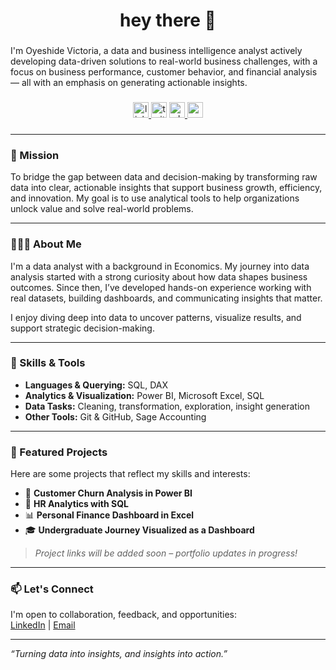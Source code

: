 <h1 align="center">hey there 👋</h1>

###

<p align="left">I'm Oyeshide Victoria, a data and business intelligence analyst actively developing data-driven solutions to real-world business challenges, with a focus on business performance, customer behavior, and financial analysis — all with an emphasis on generating actionable insights.</p>

###

<div align="center">
  <a href="linkedin.com/in/oyevic" target="_blank">
    <img src="https://img.shields.io/static/v1?message=LinkedIn&logo=linkedin&label=&color=0077B5&logoColor=white&labelColor=&style=for-the-badge" height="25" alt="linkedin logo"  />
  </a>
  <img src="https://img.shields.io/static/v1?message=Twitter&logo=twitter&label=&color=1DA1F2&logoColor=white&labelColor=&style=for-the-badge" height="25" alt="twitter logo"  />
  <a href="https://wa.link/a4ph2f" target="_blank">
    <img src="https://img.shields.io/static/v1?message=Whatsapp&logo=whatsapp&label=&color=25D366&logoColor=white&labelColor=&style=for-the-badge" height="25" alt="whatsapp logo"  />
  </a>
  <a href="https://oyeshidevictoria@gmail.com/" target="_blank">
    <img src="https://img.shields.io/static/v1?message=Gmail&logo=gmail&label=&color=D14836&logoColor=white&labelColor=&style=for-the-badge" height="25" alt="gmail logo"  />
  </a>
</div>

###

---

### 🎯 Mission

To bridge the gap between data and decision-making by transforming raw data into clear, actionable insights that support business growth, efficiency, and innovation. My goal is to use analytical tools to help organizations unlock value and solve real-world problems.

---

### 👩🏽‍💻 About Me

I'm a data analyst with a background in Economics. My journey into data analysis started with a strong curiosity about how data shapes business outcomes. Since then, I’ve developed hands-on experience working with real datasets, building dashboards, and communicating insights that matter.

I enjoy diving deep into data to uncover patterns, visualize results, and support strategic decision-making.

---

### 🧰 Skills & Tools

- **Languages & Querying:** SQL, DAX
- **Analytics & Visualization:** Power BI, Microsoft Excel, SQL
- **Data Tasks:** Cleaning, transformation, exploration, insight generation  
- **Other Tools:** Git & GitHub, Sage Accounting 

---

### 📁 Featured Projects

Here are some projects that reflect my skills and interests:

- 🛒 **Customer Churn Analysis in Power BI**  
- 💼 **HR Analytics with SQL**  
- 📊 **Personal Finance Dashboard in Excel**  
- 🎓 **Undergraduate Journey Visualized as a Dashboard**  

> *Project links will be added soon – portfolio updates in progress!*

---

### 📫 Let's Connect

I'm open to collaboration, feedback, and opportunities:  
[LinkedIn](https://www.linkedin.com/in/your-link) | [Email](mailto:your@email.com)

---

*“Turning data into insights, and insights into action.”*
